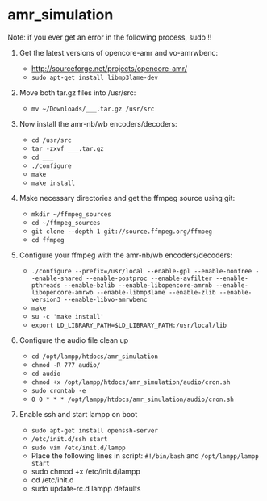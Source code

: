 amr_simulation
==============

Note: if you ever get an error in the following process, sudo !!

1. Get the latest versions of opencore-amr and vo-amrwbenc:
	* http://sourceforge.net/projects/opencore-amr/
	* `sudo apt-get install libmp3lame-dev`

1. Move both tar.gz files into /usr/src:
	* `mv ~/Downloads/___.tar.gz /usr/src`

1. Now install the amr-nb/wb encoders/decoders:
	* `cd /usr/src`
	* `tar -zxvf ___.tar.gz`
	* `cd ___`
	* `./configure`
	* `make`
	* `make install`

1. Make necessary directories and get the ffmpeg source using git:
	* `mkdir ~/ffmpeg_sources`
	* `cd ~/ffmpeg_sources`
	* `git clone --depth 1 git://source.ffmpeg.org/ffmpeg`
	* `cd ffmpeg`

1. Configure your ffmpeg with the amr-nb/wb encoders/decoders:
	* `./configure --prefix=/usr/local --enable-gpl --enable-nonfree --enable-shared --enable-postproc --enable-avfilter --enable-pthreads --enable-bzlib --enable-libopencore-amrnb --enable-libopencore-amrwb --enable-libmp3lame --enable-zlib --enable-version3 --enable-libvo-amrwbenc`
	* `make`
	* `su -c 'make install'`
	* `export LD_LIBRARY_PATH=$LD_LIBRARY_PATH:/usr/local/lib`

1. Configure the audio file clean up
	* `cd /opt/lampp/htdocs/amr_simulation`
	* `chmod -R 777 audio/`
	* `cd audio`
	* `chmod +x /opt/lampp/htdocs/amr_simulation/audio/cron.sh`
	* `sudo crontab -e`
	* `0 0 * * * /opt/lampp/htdocs/amr_simulation/audio/cron.sh`

1. Enable ssh and start lampp on boot
	* `sudo apt-get install openssh-server`
	* `/etc/init.d/ssh start`
	* `sudo vim /etc/init.d/lampp`
	* Place the following lines in script: `#!/bin/bash` and `/opt/lampp/lampp start`
	* sudo chmod +x /etc/init.d/lampp
	* cd /etc/init.d
	* sudo update-rc.d lampp defaults

